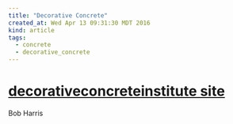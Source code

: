 ```yaml
---
title: "Decorative Concrete"
created_at: Wed Apr 13 09:31:30 MDT 2016
kind: article
tags:
  - concrete
  - decorative_concrete
---
```


# <a href="http://www.decorativeconcreteinstitute.com/bobharris.html" target="_blank">decorativeconcreteinstitute site</a>
Bob Harris


<!--
html boilerplate
<a href="" target="_blank"></a>
<img src="" width="400px">
<ul>
  <li></li>
</ul>
<pre>
</pre>
<pre><code>
</code></pre>
-->

